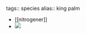 tags:: species
alias:: king palm

- [[nitrogener]]
- ![](https://peach-geographical-bat-397.mypinata.cloud/ipfs/QmWp8R2ciPnvcs6fHQQSboteK7V7ct7oBVY2PthB61pFbR)